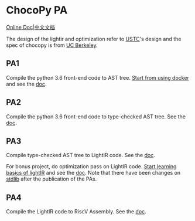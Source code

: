 # ChocoPy PA
[Online Doc](https://chocopy-llvm.github.io/chocopy-llvm)|[中文文档](https://chocopy-llvm.github.io/chocopy-llvm/#/zh-cn/)

The design of the lightir and optimization refer to [USTC](https://github.com/mlzeng/CSC2020-USTC-FlammingMyCompiler)'s design and the spec of chocopy is from [UC Berkeley](https://inst.eecs.berkeley.edu/~cs164/sp19/index.html).

## PA1
Compile the python 3.6 front-end code to AST tree. [Start from using docker](common/build.md) and see the [doc](PA1/README.md).

## PA2
Compile the python 3.6 front-end code to type-checked AST tree. See the [doc](PA2/README.md).

## PA3
Compile type-checked AST tree to LightIR code. See the [doc](PA3/README.md).

For bonus project, do optimization pass on LightIR code.  [Start learning basics of lightIR](common/lightir.md) and see the [doc](PA3/README.md). Note that there have been changes on [stdlib](common/stdlib.md) after the publication of the PAs.

## PA4
Compile the LightIR code to RiscV Assembly. See the [doc](PA4/README.md).
